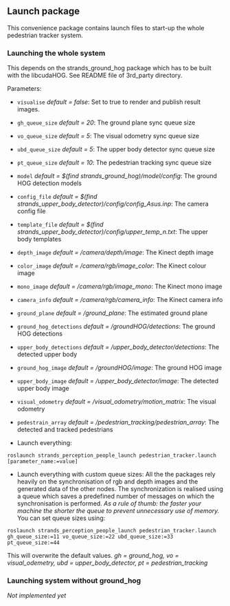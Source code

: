 ## Launch package
This convenience package contains launch files to start-up the whole pedestrian tracker system.

### Launching the whole system
This depends on the strands_ground_hog package which has to be built with the libcudaHOG. See README file of 3rd_party directory.

Parameters:
* `visualise` _default = false_: Set to true to render and publish result images.
* `gh_queue_size` _default = 20_: The ground plane sync queue size
* `vo_queue_size` _default = 5_: The visual odometry sync queue size
* `ubd_queue_size` _default = 5_: The upper body detector sync queue size
* `pt_queue_size` _default = 10_: The pedestrian tracking sync queue size
* `model` _default = $(find strands_ground_hog)/model/config_: The ground HOG detection models
* `config_file` _default = $(find strands_upper_body_detector)/config/config_Asus.inp_: The camera config file
* `template_file` _default = $(find strands_upper_body_detector)/config/upper_temp_n.txt_: The upper body templates
* `depth_image` _default = /camera/depth/image_: The Kinect depth image
* `color_image` _default = /camera/rgb/image_color_: The Kinect colour image
* `mono_image` _default = /camera/rgb/image_mono_: The Kinect mono image
* `camera_info` _default = /camera/rgb/camera_info_: The Kinect camera info
* `ground_plane` _default = /ground_plane_: The estimated ground plane
* `ground_hog_detections` _default = /groundHOG/detections_: The ground HOG detections
* `upper_body_detections` _default = /upper_body_detector/detections_: The detected upper body
* `ground_hog_image` _default = /groundHOG/image_: The ground HOG image
* `upper_body_image` _default = /upper_body_detector/image_: The detected upper body image
* `visual_odometry` _default = /visual_odometry/motion_matrix_: The visual odometry
* `pedestrain_array` _default = /pedestrian_tracking/pedestrian_array_: The detected and tracked pedestrians


* Launch everything:
```
roslaunch strands_perception_people_launch pedestrian_tracker.launch [parameter_name:=value]
```
* Launch everything with custom queue sizes: All the the packages rely heavily on the synchronisation of rgb and depth images and the generated data of the other nodes. The synchronization is realised using a queue which saves a predefined number of messages on which the synchronisation is performed. _As a rule of thumb: the faster your machine the shorter the queue to prevent unnecessary use of memory._ You can set queue sizes using:
```
roslaunch strands_perception_people_launch pedestrian_tracker.launch gh_queue_size:=11 vo_queue_size:=22 ubd_queue_size:=33 pt_queue_size:=44
```
This will overwrite the default values. _gh = ground_hog, vo = visual_odemetry, ubd = upper_body_detector, pt = pedestrian_tracking_

### Launching system without ground_hog
_Not implemented yet_
